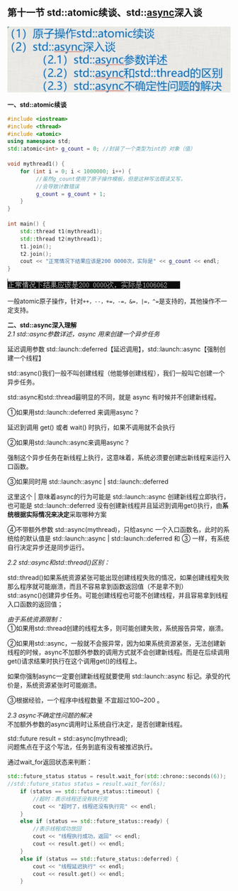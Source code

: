## 第十一节 std::atomic续谈、std::[async](https://so.csdn.net/so/search?q=async&spm=1001.2101.3001.7020)深入谈

![在这里插入图片描述](res/11.std：atomic续谈/20200513105654641.png)

**一、std::atomic续谈**

```cpp
#include <iostream>
#include <thread>
#include <atomic>
using namespace std;
std::atomic<int> g_count = 0; //封装了一个类型为int的 对象（值）
 
void mythread1() {
	for (int i = 0; i < 1000000; i++) {
		 //虽然g_count使用了原子操作模板，但是这种写法既读又写，
		 //会导致计数错误
         g_count = g_count + 1;
	}
}

int main() {
	std::thread t1(mythread1);
	std::thread t2(mythread1);
	t1.join();
	t2.join();
	cout << "正常情况下结果应该是200 0000次，实际是" << g_count << endl;
}
```

![在这里插入图片描述](res/11.std：atomic续谈/20200513105723318.png)

一般atomic原子操作，针对`++，--，+=，-=，&=，|=，^=`是支持的，其他操作不一定支持。

**二、std::async深入理解**  
_2.1 std::async参数详述，async 用来创建一个异步任务_

延迟调用参数 std::launch::deferred【延迟调用】，std::launch::async【强制创建一个线程】

std::async()我们一般不叫创建线程（他能够创建线程），我们一般叫它创建一个异步任务。

std::async和std::thread最明显的不同，就是 async 有时候并不创建新线程。

①如果用std::launch::deferred 来调用async？

延迟到调用 get() 或者 wait() 时执行，如果不调用就不会执行

②如果用std::launch::async来调用async？

强制这个异步任务在新线程上执行，这意味着，系统必须要创建出新线程来运行入口函数。

③如果同时用 std::launch::async | std::launch::deferred

这里这个 | 意味着async的行为可能是 std::launch::async 创建新线程立即执行， 也可能是 std::launch::deferred 没有创建新线程并且延迟到调用get()执行，由**系统根据实际情况来决定**采取哪种方案

④不带额外参数 std::async(mythread)，只给async 一个入口函数名，此时的系统给的默认值是 std::launch::async | std::launch::deferred 和 ③ 一样，有系统自行决定异步还是同步运行。

_2.2 std::async和std::thread()区别：_

std::thread()如果系统资源紧张可能出现创建线程失败的情况，如果创建线程失败那么程序就可能崩溃，而且不容易拿到函数返回值（不是拿不到）  
std::async()创建异步任务。可能创建线程也可能不创建线程，并且容易拿到线程入口函数的返回值；

_由于系统资源限制：_  
①如果用std::thread创建的线程太多，则可能创建失败，系统报告异常，崩溃。

②如果用std::async，一般就不会报异常，因为如果系统资源紧张，无法创建新线程的时候，async不加额外参数的调用方式就不会创建新线程。而是在后续调用get()请求结果时执行在这个调用get()的线程上。

如果你强制async一定要创建新线程就要使用 std::launch::async 标记。承受的代价是，系统资源紧张时可能崩溃。

③根据经验，一个程序中线程数量 不宜超过100~200 。

_2.3 async不确定性问题的解决_  
不加额外参数的async调用时让系统自行决定，是否创建新线程。

std::future<int> result = std::async(mythread);  
问题焦点在于这个写法，任务到底有没有被推迟执行。

通过wait\_for返回状态来判断：

```cpp
std::future_status status = result.wait_for(std::chrono::seconds(6));
//std::future_status status = result.wait_for(6s);
	if (status == std::future_status::timeout) {
		//超时：表示线程还没有执行完
		cout << "超时了，线程还没有执行完" << endl;
	}
	else if (status == std::future_status::ready) {
		//表示线程成功放回
		cout << "线程执行成功，返回" << endl;
		cout << result.get() << endl;
	}
	else if (status == std::future_status::deferred) {
		cout << "线程延迟执行" << endl;
		cout << result.get() << endl;
	}
```